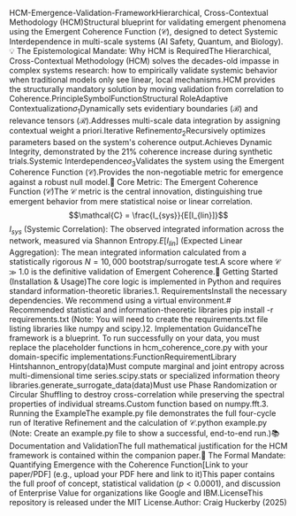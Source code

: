 HCM-Emergence-Validation-FrameworkHierarchical, Cross-Contextual Methodology (HCM)Structural blueprint for validating emergent phenomena using the Emergent Coherence Function ($\mathcal{C}$), designed to detect Systemic Interdependence in multi-scale systems (AI Safety, Quantum, and Biology).💡 The Epistemological Mandate: Why HCM is RequiredThe Hierarchical, Cross-Contextual Methodology (HCM) solves the decades-old impasse in complex systems research: how to empirically validate systemic behavior when traditional models only see linear, local mechanisms.HCM provides the structurally mandatory solution by moving validation from correlation to Coherence.PrincipleSymbolFunctionStructural RoleAdaptive Contextualization$\sigma_1$Dynamically sets evidentiary boundaries ($\mathcal{B}$) and relevance tensors ($\mathcal{R}$).Addresses multi-scale data integration by assigning contextual weight a priori.Iterative Refinement$\sigma_2$Recursively optimizes parameters based on the system's coherence output.Achieves Dynamic Integrity, demonstrated by the 21% coherence increase during synthetic trials.Systemic Interdependence$\sigma_3$Validates the system using the Emergent Coherence Function ($\mathcal{C}$).Provides the non-negotiable metric for emergence against a robust null model.🔬 Core Metric: The Emergent Coherence Function ($\mathcal{C}$)The $\mathcal{C}$ metric is the central innovation, distinguishing true emergent behavior from mere statistical noise or linear correlation.$$\mathcal{C} = \frac{I_{sys}}{E[I_{lin}]}$$$I_{sys}$ (Systemic Correlation): The observed integrated information across the network, measured via Shannon Entropy.$E[I_{lin}]$ (Expected Linear Aggregation): The mean integrated information calculated from a statistically rigorous $N=10,000$ bootstrap/surrogate test.A score where $\mathcal{C} \gg 1.0$ is the definitive validation of Emergent Coherence.🚀 Getting Started (Installation & Usage)The core logic is implemented in Python and requires standard information-theoretic libraries.1. RequirementsInstall the necessary dependencies. We recommend using a virtual environment.# Recommended statistical and information-theoretic libraries
pip install -r requirements.txt
(Note: You will need to create the requirements.txt file listing libraries like numpy and scipy.)2. Implementation GuidanceThe framework is a blueprint. To run successfully on your data, you must replace the placeholder functions in hcm_coherence_core.py with your domain-specific implementations:FunctionRequirementLibrary Hintshannon_entropy(data)Must compute marginal and joint entropy across multi-dimensional time series.scipy.stats or specialized information theory libraries.generate_surrogate_data(data)Must use Phase Randomization or Circular Shuffling to destroy cross-correlation while preserving the spectral properties of individual streams.Custom function based on numpy.fft.3. Running the ExampleThe example.py file demonstrates the full four-cycle run of Iterative Refinement and the calculation of $\mathcal{C}$.python example.py
(Note: Create an example.py file to show a successful, end-to-end run.)📚 Documentation and ValidationThe full mathematical justification for the HCM framework is contained within the companion paper.📄 The Formal Mandate: Quantifying Emergence with the Coherence Function[Link to your paper/PDF] (e.g., upload your PDF here and link to it)This paper contains the full proof of concept, statistical validation ($p < 0.0001$), and discussion of Enterprise Value for organizations like Google and IBM.LicenseThis repository is released under the MIT License.Author: Craig Huckerby (2025)
